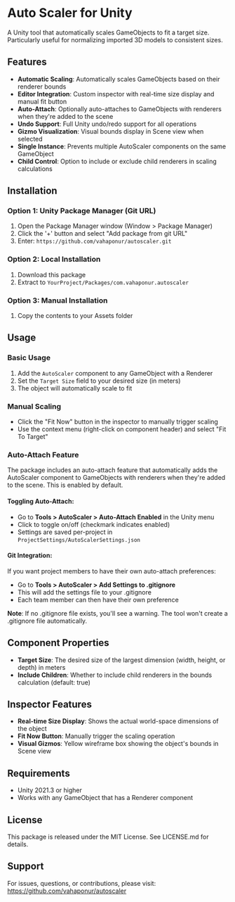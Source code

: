 # Auto Scaler for Unity

A Unity tool that automatically scales GameObjects to fit a target size. Particularly useful for normalizing imported 3D models to consistent sizes.

## Features

- **Automatic Scaling**: Automatically scales GameObjects based on their renderer bounds
- **Editor Integration**: Custom inspector with real-time size display and manual fit button
- **Auto-Attach**: Optionally auto-attaches to GameObjects with renderers when they're added to the scene
- **Undo Support**: Full Unity undo/redo support for all operations
- **Gizmo Visualization**: Visual bounds display in Scene view when selected
- **Single Instance**: Prevents multiple AutoScaler components on the same GameObject
- **Child Control**: Option to include or exclude child renderers in scaling calculations

## Installation

### Option 1: Unity Package Manager (Git URL)
1. Open the Package Manager window (Window > Package Manager)
2. Click the '+' button and select "Add package from git URL"
3. Enter: `https://github.com/vahaponur/autoscaler.git`

### Option 2: Local Installation
1. Download this package
2. Extract to `YourProject/Packages/com.vahaponur.autoscaler`

### Option 3: Manual Installation
1. Copy the contents to your Assets folder

## Usage

### Basic Usage
1. Add the `AutoScaler` component to any GameObject with a Renderer
2. Set the `Target Size` field to your desired size (in meters)
3. The object will automatically scale to fit

### Manual Scaling
- Click the "Fit Now" button in the inspector to manually trigger scaling
- Use the context menu (right-click on component header) and select "Fit To Target"

### Auto-Attach Feature
The package includes an auto-attach feature that automatically adds the AutoScaler component to GameObjects with renderers when they're added to the scene. This is enabled by default.

#### Toggling Auto-Attach:
- Go to **Tools > AutoScaler > Auto-Attach Enabled** in the Unity menu
- Click to toggle on/off (checkmark indicates enabled)
- Settings are saved per-project in `ProjectSettings/AutoScalerSettings.json`

#### Git Integration:
If you want project members to have their own auto-attach preferences:
- Go to **Tools > AutoScaler > Add Settings to .gitignore**
- This will add the settings file to your .gitignore
- Each team member can then have their own preference

**Note**: If no .gitignore file exists, you'll see a warning. The tool won't create a .gitignore file automatically.

## Component Properties

- **Target Size**: The desired size of the largest dimension (width, height, or depth) in meters
- **Include Children**: Whether to include child renderers in the bounds calculation (default: true)

## Inspector Features

- **Real-time Size Display**: Shows the actual world-space dimensions of the object
- **Fit Now Button**: Manually trigger the scaling operation
- **Visual Gizmos**: Yellow wireframe box showing the object's bounds in Scene view

## Requirements

- Unity 2021.3 or higher
- Works with any GameObject that has a Renderer component

## License

This package is released under the MIT License. See LICENSE.md for details.

## Support

For issues, questions, or contributions, please visit:
https://github.com/vahaponur/autoscaler